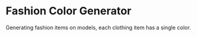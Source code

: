 # Fashion Color Generator
Generating fashion items on models, each clothing item has a single color.  
